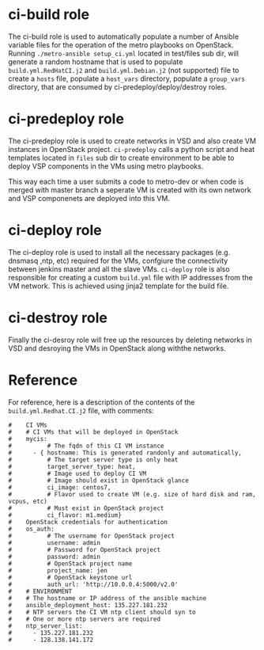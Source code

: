 # ci-build role

The ci-build role is used to automatically populate a number of Ansible variable files for the operation of the metro playbooks on OpenStack. Running `./metro-ansible setup_ci.yml` located in test/files sub dir,  will generate a random hostname that is used to populate `build.yml.RedHatCI.j2` and `build.yml.Debian.j2` (not supported) file to create a `hosts` file, populate a `host_vars` directory, populate a `group_vars` directory, that are consumed by ci-predeploy/deploy/destroy roles.

# ci-predeploy role

The ci-predeploy role is used to create networks in VSD and also create VM instances in OpenStack project. `ci-predeploy` calls a python script and heat templates located in `files` sub dir to create environment to be able to deploy VSP components in the VMs using metro playbooks.

This way each time a user submits a code to metro-dev or when code is merged with master branch a seperate VM is created with its own network and VSP componenets are deployed into this VM.

# ci-deploy role

The ci-deploy role is used to install all the necessary packages (e.g. dnsmasq ,ntp, etc) required for the VMs, confgiure the connectivity between jenkins master and all the slave VMs. `ci-deploy` role is also responsible for creating a custom `build.yml` file with IP addresses from the VM network. This is achieved using jinja2 template for the build file.

# ci-destroy role

Finally the ci-desroy role will free up the resources by deleting networks in VSD and desroying the VMs in OpenStack along withthe networks.

# Reference

For reference, here is a description of the contents of the `build.yml.Redhat.CI.j2` file, with comments:

```
#    CI VMs
#    # CI VMs that will be deployed in OpenStack
#    mycis:
#          # The fqdn of this CI VM instance
#      - { hostname: This is generated randonly and automatically,
#          # The target server type is only heat
#          target_server_type: heat,
#          # Image used to deploy CI VM 
#          # Image should exist in OpenStack glance
#          ci_image: centos7,
#          # Flavor used to create VM (e.g. size of hard disk and ram, vcpus, etc)
#          # Must exist in OpenStack project     
#          ci_flavor: m1.medium}
#    OpenStack credentials for authentication
#    os_auth:
#          # The username for OpenStack project
#          username: admin
#          # Password for OpenStack project
#          password: admin
#          # OpenStack project name
#          project_name: jen
#          # OpenStack keystone url
#          auth_url: 'http://10.0.0.4:5000/v2.0'
#    # ENVIRONMENT
#    # The hostname or IP address of the ansible machine
#    ansible_deployment_host: 135.227.181.232
#    # NTP servers the CI VM ntp client should syn to
#    # One or more ntp servers are required
#    ntp_server_list:
#      - 135.227.181.232
#      - 128.138.141.172
```
